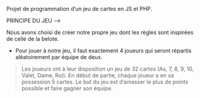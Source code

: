 Projet de programmation d’un jeu de cartes en JS et PHP.

PRINCIPE DU JEU -->

Nous avons choisi de créer notre propre jeu dont les règles sont inspirées de celle de la belote.
- Pour jouer à notre jeu, il faut exactement 4 joueurs qui seront répartis aléatoirement par équipe de deux.
> Les joueurs ont à leur disposition un jeu de 32 cartes (As, 7, 8, 9, 10, Valet, Dame, Roi).
> En début de partie, chaque joueur a en sa possession 5 cartes. Le but du jeu est d’amasser le plus de points possible et faire gagner son équipe.

